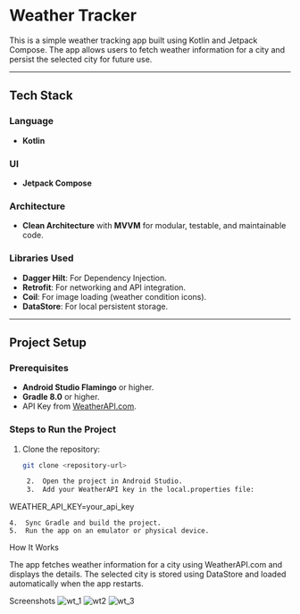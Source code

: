 # Weather Tracker

This is a simple weather tracking app built using Kotlin and Jetpack Compose. The app allows users to fetch weather information for a city and persist the selected city for future use.

---

## Tech Stack

### Language
- **Kotlin**

### UI
- **Jetpack Compose**

### Architecture
- **Clean Architecture** with **MVVM** for modular, testable, and maintainable code.

### Libraries Used
- **Dagger Hilt**: For Dependency Injection.  
- **Retrofit**: For networking and API integration.  
- **Coil**: For image loading (weather condition icons).  
- **DataStore**: For local persistent storage.

---

## Project Setup

### Prerequisites
- **Android Studio Flamingo** or higher.  
- **Gradle 8.0** or higher.  
- API Key from [WeatherAPI.com](https://www.weatherapi.com/).

### Steps to Run the Project
1. Clone the repository:
   ```bash
   git clone <repository-url>

	2.	Open the project in Android Studio.
	3.	Add your WeatherAPI key in the local.properties file:

WEATHER_API_KEY=your_api_key


	4.	Sync Gradle and build the project.
	5.	Run the app on an emulator or physical device.

How It Works

The app fetches weather information for a city using WeatherAPI.com and displays the details. The selected city is stored using DataStore and loaded automatically when the app restarts.

Screenshots
![wt_1](https://github.com/user-attachments/assets/ebed6dbd-3973-433c-8aac-9af74aaac12b)
![wt2](https://github.com/user-attachments/assets/ea09dfe5-0937-4985-8885-c1c6e0f2eec9)
![wt_3](https://github.com/user-attachments/assets/a2ca724f-9781-4ab6-8790-64c7e3ddb8dc)

